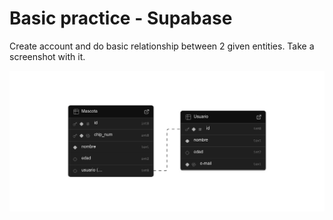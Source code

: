 # Basic practice - Supabase

Create account and do basic relationship between 2 given entities. Take a screenshot with it. 

![Supbase Lab01 Screenshot](DWEB_M3_Lab01_SUPABASE.png)
